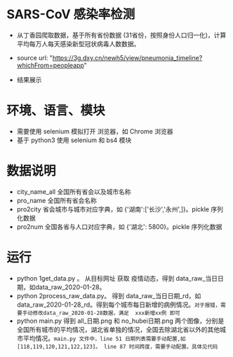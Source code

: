 # SARS-CoV 感染率检测
- 从丁香园爬取数据，基于所有省份数据 (31省份，按照身份人口归一化)，计算平均每万人每天感染新型冠状病毒人数数据。

- source url: "https://3g.dxy.cn/newh5/view/pneumonia_timeline?whichFrom=peopleapp"

- 结果展示 

# 环境、语言、模块
  - 需要使用 selenium 模拟打开 浏览器，如 Chrome 浏览器 
  - 基于 python3 使用 selenium 和 bs4 模块
  
# 数据说明
  - city_name_all  全国所有省会以及城市名称
  - pro_name  全国所有省会名称
  - pro2city  省会城市与城市对应字典，如 {'湖南':['长沙','永州',]}。pickle 序列化数据
  - pro2num   全国各省与人口对应字典，如 {'湖北': 5800}。pickle 序列化数据
  
# 运行
  - python 1get_data.py 。 从目标网址 获取 疫情动态，得到 data_raw_当日日期，如data_raw_2020-01-28。
  - python 2process_raw_data.py。 得到 data_raw_当日日期_rd，如data_raw_2020-01-28_rd。得到每个城市每日新增的病例情况。```对于报错，需要手动修改data_raw_2020-01-28数据，满足  xxx新增xx例 即可```
  - python main.py 得到 all_日期.png 和 no_hubei日期.png 两个图像，分别是全国所有城市的平均情况，湖北省单独的情况，全国去除湖北省以外的其他城市平均情况。```main.py 文件中，line 51 日期列表需要手动配置,如[118,119,120,121,122,123]。 line 87 时间跨度，需要手动配置。具体见代码```

                   
